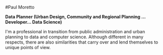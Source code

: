 #Paul Moretto


**Data Planner (Urban Design, Community and Regional Planning ... Developer... Data Science)**

I'm a professional in transition from public administration and urban planning to data and computer science. Although different in many respects, there are also similarities that carry over and lend themselves to unique points of view. 
